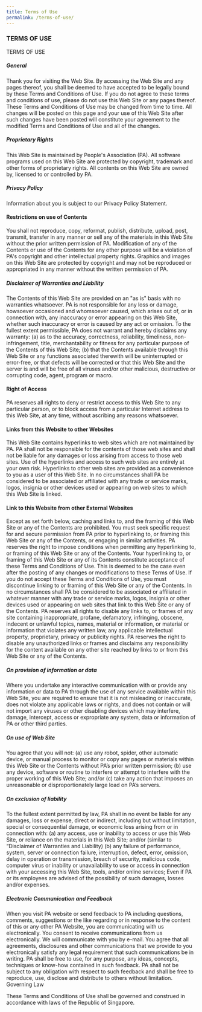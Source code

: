 ```yaml
---
title: Terms of Use
permalink: /terms-of-use/
---
```

### TERMS OF USE

TERMS OF USE<br>

##### General
Thank you for visiting the Web Site. By accessing the Web Site and any pages thereof, you shall be deemed to have accepted to be legally bound by these Terms and Conditions of Use. If you do not agree to these terms and conditions of use, please do not use this Web Site or any pages thereof.
These Terms and Conditions of Use may be changed from time to time. All changes will be posted on this page and your use of this Web Site after such changes have been posted will constitute your agreement to the modified Terms and Conditions of Use and all of the changes.

##### Proprietary Rights
This Web Site is maintained by People's Association (PA). All software programs used on this Web Site are protected by copyright, trademark and other forms of proprietary rights. All contents on this Web Site are owned by, licensed to or controlled by PA.

##### Privacy Policy
 Information about you is subject to our Privacy Policy Statement.
 
#### Restrictions on use of Contents
You shall not reproduce, copy, reformat, publish, distribute, upload, post, transmit, transfer in any manner or sell any of the materials in this Web Site without the prior written permission of PA.
Modification of any of the Contents or use of the Contents for any other purpose will be a violation of PA's copyright and other intellectual property rights. Graphics and images on this Web Site are protected by copyright and may not be reproduced or appropriated in any manner without the written permission of PA.

##### Disclaimer of Warranties and Liability
The Contents of this Web Site are provided on an "as is" basis with no warranties whatsoever. PA is not responsible for any loss or damage, howsoever occasioned and whomsoever caused, which arises out of, or in connection with, any inaccuracy or error appearing on this Web Site, whether such inaccuracy or error is caused by any act or omission.
To the fullest extent permissible, PA does not warrant and hereby disclaims any warranty:
(a) as to the accuracy, correctness, reliability, timeliness, non-infringement, title, merchantability or fitness for any particular purpose of the Contents of this Web Site;
(b) that the Contents available through this Web Site or any functions associated therewith will be uninterrupted or error-free, or that defects will be corrected or that this Web Site and the server is and will be free of all viruses and/or other malicious, destructive or corrupting code, agent, program or macro.
#### Right of Access
PA reserves all rights to deny or restrict access to this Web Site to any particular person, or to block access from a particular Internet address to this Web Site, at any time, without ascribing any reasons whatsoever.
#### Links from this Website to other Websites
This Web Site contains hyperlinks to web sites which are not maintained by PA. PA shall not be responsible for the contents of those web sites and shall not be liable for any damages or loss arising from access to those web sites. Use of the hyperlinks and access to such web sites are entirely at your own risk.
Hyperlinks to other web sites are provided as a convenience to you as a user of this Web Site. In no circumstances shall PA be considered to be associated or affiliated with any trade or service marks, logos, insignia or other devices used or appearing on web sites to which this Web Site is linked.
#### Link to this Website from other External Websites
 Except as set forth below, caching and links to, and the framing of this Web Site or any of the Contents are prohibited.
You must seek specific request for and secure permission from PA prior to hyperlinking to, or framing this Web Site or any of the Contents, or engaging in similar activities. PA reserves the right to impose conditions when permitting any hyperlinking to, or framing of this Web Site or any of the Contents.
Your hyperlinking to, or framing of this Web Site or any of its Contents constitute acceptance of these Terms and Conditions of Use. This is deemed to be the case even after the posting of any changes or modifications to these Terms of Use. If you do not accept these Terms and Conditions of Use, you must discontinue linking to or framing of this Web Site or any of the Contents.
In no circumstances shall PA be considered to be associated or affiliated in whatever manner with any trade or service marks, logos, insignia or other devices used or appearing on web sites that link to this Web Site or any of the Contents.
PA reserves all rights to disable any links to, or frames of any site containing inappropriate, profane, defamatory, infringing, obscene, indecent or unlawful topics, names, material or information, or material or information that violates any written law, any applicable intellectual property, proprietary, privacy or publicity rights.
PA reserves the right to disable any unauthorized links or frames and disclaims any responsibility for the content available on any other site reached by links to or from this Web Site or any of the Contents.
##### On provision of information or data 

Where you undertake any interactive communication with or provide any information or data to PA through the use of any service available within this Web Site, you are required to ensure that it is not misleading or inaccurate, does not violate any applicable laws or rights, and does not contain or will not import any viruses or other disabling devices which may interfere, damage, intercept, access or expropriate any system, data or information of PA or other third parties.
##### On use of Web Site 

You agree that you will not:
(a) use any robot, spider, other automatic device, or manual process to monitor or copy any pages or materials within this Web Site or the Contents without PA’s prior written permission; 
(b) use any device, software or routine to interfere or attempt to interfere with the proper working of this Web Site; and/or 
(c) take any action that imposes an unreasonable or disproportionately large load on PA’s servers. 
##### On exclusion of liability 

To the fullest extent permitted by law, PA shall in no event be liable for any damages, loss or expense, direct or indirect, including but without limitation, special or consequential damage, or economic loss arising from or in connection with:
(a) any access, use or inability to access or use this Web Site, or reliance on the materials in this Web Site; and/or  (similar to “Disclaimer of Warranties and Liability)
(b) any failure of performance, system, server or connection failure, interruption, defect, error, omission, delay in operation or transmission, breach of security, malicious code, computer virus or inability or unavailability to use or access in connection with your accessing this Web Site, tools, and/or online services;
Even if PA or its employees are advised of the possibility of such damages, losses and/or expenses.
##### Electronic Communication and Feedback
 When you visit PA website or send feedback to PA including questions, comments, suggestions or the like regarding or in response to the content of this or any other PA Website, you are communicating with us electronically. You consent to receive communications from us electronically. We will communicate with you by e-mail. You agree that all agreements, disclosures and other communications that we provide to you electronically satisfy any legal requirement that such communications be in writing.
PA shall be free to use, for any purpose, any ideas, concepts, techniques or know-how contained in such feedback. PA shall not be subject to any obligation with respect to such feedback and shall be free to reproduce, use, disclose and distribute to others without limitation.
Governing Law

These Terms and Conditions of Use shall be governed and construed in accordance with laws of the Republic of Singapore.
